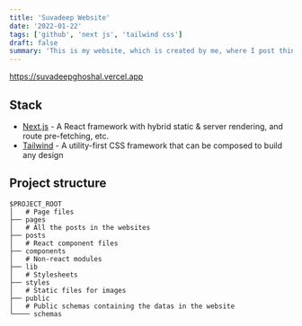 ```yaml
---
title: 'Suvadeep Website'
date: '2022-01-22'
tags: ['github', 'next js', 'tailwind css']
draft: false
summary: 'This is my website, which is created by me, where I post things that interests me. I plan to add lots of new and cool features in the future. This website defines me and all the things that brings enthusiasm in me!'
---
```


https://suvadeepghoshal.vercel.app

## Stack

- [Next.js](https://nextjs.org/) - A React framework with hybrid static & server rendering, and route pre-fetching, etc.
- [Tailwind](https://tailwindcss.com/) - A utility-first CSS framework that can be composed to build any design

## Project structure

```
$PROJECT_ROOT
│   # Page files
├── pages
│   # All the posts in the websites
├── posts
│   # React component files
├── components
│   # Non-react modules
├── lib
│   # Stylesheets
├── styles
│   # Static files for images
├── public
│   # Public schemas containing the datas in the website
└──── schemas
```
